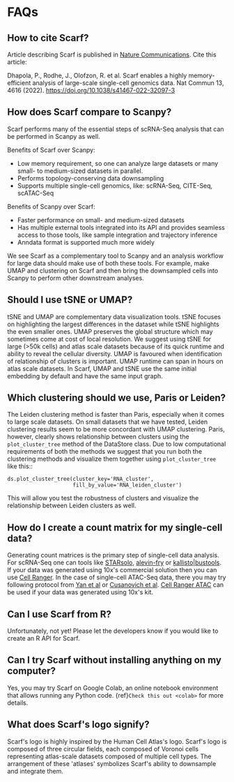 # FAQs


## How to cite Scarf?

Article describing Scarf is published in [Nature Communications](https://www.nature.com/articles/s41467-022-32097-3). 
Cite this article:

Dhapola, P., Rodhe, J., Olofzon, R. et al. Scarf enables a highly memory-efficient 
analysis of large-scale single-cell genomics data. Nat Commun 13, 4616 (2022). 
https://doi.org/10.1038/s41467-022-32097-3

## How does Scarf compare to Scanpy?

Scarf performs many of the essential steps of scRNA-Seq analysis that can be
performed in Scanpy as well.

Benefits of Scarf over Scanpy:
- Low memory requirement, so one can analyze large datasets or many small- to
  medium-sized datasets in parallel.
- Performs topology-conserving data downsampling
- Supports multiple single-cell genomics, like: scRNA-Seq, CITE-Seq, scATAC-Seq

Benefits of Scanpy over Scarf:
- Faster performance on small- and medium-sized datasets
- Has multiple external tools integrated into its API and provides seamless access
  to those tools, like sample integration and trajectory inference
- Anndata format is supported much more widely

We see Scarf as a complementary tool to Scanpy and an analysis workflow for large
data should make use of both these tools. For example, make UMAP and clustering on
Scarf and then bring the downsampled cells into Scanpy to perform other downstream
analyses.

## Should I use tSNE or UMAP?
tSNE and UMAP are complementary data visualization tools. tSNE focuses on highlighting
the largest differences in the dataset while tSNE highlights the even smaller ones. UMAP
preserves the global structure which may sometimes come at cost of local resolution. We
suggest using tSNE for large (>50k cells) and atlas scale datasets because of its quick
runtime and ability to reveal the cellular diversity. UMAP is favoured when identification
of relationship of clusters is important. UMAP runtime can span in hours on atlas scale
datasets. In Scarf, UMAP and tSNE use the same initial embedding by default and have the
same input graph.


## Which clustering should we use, Paris or Leiden?
The Leiden clustering method is faster than Paris, especially when it comes to large scale
datasets. On small datasets that we have tested, Leiden clustering results seem to be more
concordant with UMAP clustering. Paris, however, clearly shows relationship between clusters
using the `plot_cluster_tree` method of the DataStore class. Due to low computational
requirements of both the methods we suggest that you run both the clustering methods and
visualize them together using `plot_cluster_tree` like this::

    ds.plot_cluster_tree(cluster_key='RNA_cluster',
                         fill_by_value='RNA_leiden_cluster')

This will allow you test the robustness of clusters and visualize the relationship between
Leiden clusters as well.

## How do I create a count matrix for my single-cell data?
Generating count matrices is the primary step of single-cell data analysis. For scRNA-Seq one can
tools like [STARsolo], [alevin-fry] or [kallisto|bustools]. If your data was generated using
10x's commercial solution then you can use [Cell Ranger]. In the case of single-cell ATAC-Seq data,
there you may try following protocol from [Yan et al] or [Cusanovich et al]. [Cell Ranger ATAC] can
be used if your data was generated using 10x's kit.

[STARsolo]: https://github.com/alexdobin/STAR/blob/master/docs/STARsolo.md
[alevin-fry]: https://alevin-fry.readthedocs.io/en/stable/
[kallisto|bustools]: https://www.kallistobus.tools/
[Cell Ranger]: https://support.10xgenomics.com/single-cell-gene-expression/software/pipelines/latest/what-is-cell-ranger
[Yan et al]: https://genomebiology.biomedcentral.com/articles/10.1186/s13059-020-1929-3
[Cusanovich et al]: https://www.cell.com/cell/fulltext/S0092-8674(18)30855-9
[Cell Ranger ATAC]: https://support.10xgenomics.com/single-cell-atac/software/pipelines/latest/what-is-cell-ranger-atac

## Can I use Scarf from R?
Unfortunately, not yet! Please let the developers know if you would like to create an R API for Scarf.

## Can I try Scarf without installing anything on my computer?
Yes, you may try Scarf on Google Colab, an online notebook environment that allows running any
Python code. {ref}`Check this out <colab>` for more details.

## What does Scarf's logo signify?
Scarf's logo is highly inspired by the Human Cell Atlas's logo.
Scarf's logo is composed of three circular fields, each composed of Voronoi cells representing
atlas-scale datasets composed of multiple cell types. The arrangement of these 'atlases' symbolizes
Scarf's ability to downsample and integrate them.
